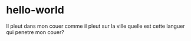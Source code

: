 # hello-world
Il pleut dans mon couer 
comme il pleut sur la ville
quelle est cette languer 
qui penetre mon couer?
